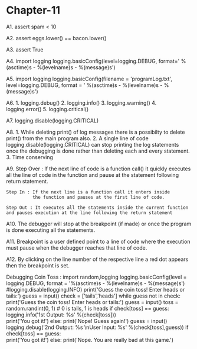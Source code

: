 # Chapter-11


A1. assert spam < 10

A2. assert eggs.lower() == bacon.lower()

A3. assert True

A4. import logging
    logging.basicConfig(level=logging.DEBUG, format=' %(asctime)s - %(levelname)s - %(message)s')

A5. import logging
    logging.basicConfig(filename = 'programLog.txt', level=logging.DEBUG, format = ' %(asctime)s - %(levelname)s - %(message)s')

A6. 1. logging.debug()
    2. logging.info()
    3. logging.warning()
    4. logging.error()
    5. logging.critical()

A7. logging.disable(logging.CRITICAL)    

A8. 1. While deleting print() of log messages there is a 
       possibilty to delete print() from the main program also.
    2. A single line of code logging.disable(logging.CRITICAL) 
       can stop printing the log statements once the debugging is done rather than deleting each and every statement.
    3. Time conserving

A9. Step Over : If the next line of code is a function call() it 
                quickly executes all the line of code in the function and pause at the statement following return statement.

    Step In : If the next line is a function call it enters inside 
              the function and pauses at the first line of code.

    Step Out : It executes all the statements inside the current function and pauses execution at the line following the return statement                           

A10. The debugger will stop at the breakpoint (if made) or once 
     the program is done executing all the statements.

A11. Breakpoint is a user defined point to a line of code where 
     the execution must pause when the debugger reaches that line of code.  

A12. By clicking on the line number of the respective 
     line a red dot appears then the breakpoint is set.


Debugging Coin Toss : 
  import random,logging
  logging.basicConfig(level = logging.DEBUG, format = '%(asctime)s - %(levelname)s - %(message)s')
  #logging.disable(logging.INFO)
  print('Guess the coin toss! Enter heads or tails:')
  guess = input()
  check = ['tails','heads']
  while guess not in check:
    print('Guess the coin toss! Enter heads or tails:')
    guess = input()
 toss = random.randint(0, 1) # 0 is tails, 1 is heads
 if check[toss] == guess:
    logging.info('1st Output: %s' %(check[toss]))    
    print('You got it!')
 else:
    print('Nope! Guess again!')
    guess = input()
    logging.debug('2nd Output: %s \nUser Input: %s' %(check[toss],guess))
    if check[toss] == guess:        
        print('You got it!')
    else:
        print('Nope. You are really bad at this game.')   
                   